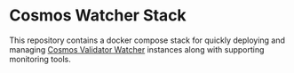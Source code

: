 # Cosmos Watcher Stack

This repository contains a docker compose stack for quickly deploying and managing [Cosmos Validator Watcher](https://github.com/kilnfi/cosmos-validator-watcher) instances along with supporting monitoring tools.

